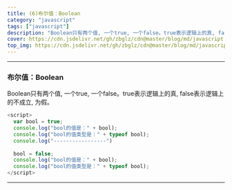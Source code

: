 ```yaml
---
title: (6)布尔值：Boolean
category: "javascript"
tags: ["javascript"]
description: "Boolean只有两个值, 一个true, 一个false。true表示逻辑上的真, false表示逻辑上的不成立, 为假。"
cover: https://cdn.jsdelivr.net/gh/zbglz/cdn@master/blog/md/javascript.svg
top_img: https://cdn.jsdelivr.net/gh/zbglz/cdn@master/blog/md/javascript.svg
---
```


***

### 布尔值：Boolean

Boolean只有两个值, 一个true, 一个false。true表示逻辑上的真, false表示逻辑上的不成立, 为假。


```js js
<script>
  var bool = true;
  console.log("bool的值是：" + bool); 
  console.log("bool的值类型是：" + typeof bool); 
  console.log("-----------------")
  
  bool = false;
  console.log("bool的值是：" + bool); 
  console.log("bool的值类型是：" + typeof bool); 
</script>
```


***